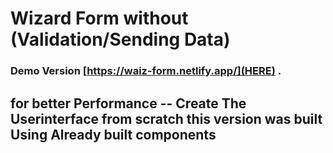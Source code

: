 # Wizard Form without (Validation/Sending Data)

### Demo Version [https://waiz-form.netlify.app/](HERE) .

## for better Performance -- Create The Userinterface from scratch this version was built Using Already built components
